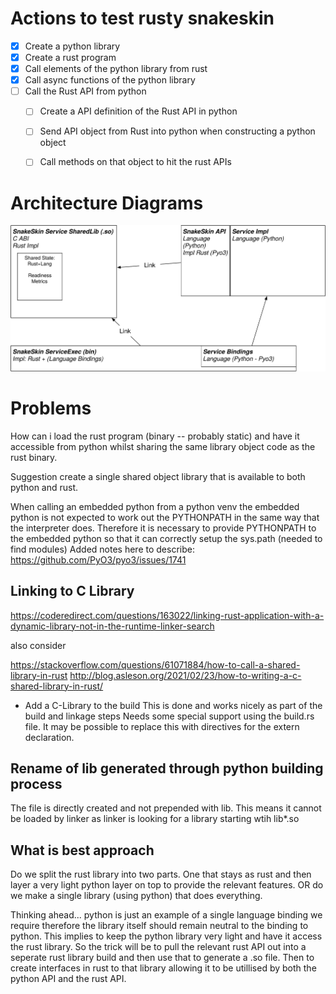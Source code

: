 # Actions to test rusty snakeskin

* [x] Create a python library
* [x] Create a rust program
* [x] Call elements of the python library from rust
* [x] Call async functions of the python library
* [ ] Call the Rust API from python
    * [ ] Create a API definition of the Rust API in python
    * [ ] Send API object from Rust into python when constructing a python object
    * [ ] Call methods on that object to hit the rust APIs


# Architecture Diagrams

![Architecture](docs/Architecture.svg)


# Problems

How can i load the rust program (binary -- probably static) and have it accessible from python whilst sharing the same library object code as the rust binary.

Suggestion create a single shared object library that is available to both python and rust.


When calling an embedded python from a python venv the embedded python is not expected to work out the PYTHONPATH in the same way that the interpreter does. Therefore it is necessary to provide PYTHONPATH to the embedded python so that it can correctly setup the sys.path (needed to find modules)
Added notes here to describe: https://github.com/PyO3/pyo3/issues/1741

## Linking to C Library
https://coderedirect.com/questions/163022/linking-rust-application-with-a-dynamic-library-not-in-the-runtime-linker-search

also consider

https://stackoverflow.com/questions/61071884/how-to-call-a-shared-library-in-rust
http://blog.asleson.org/2021/02/23/how-to-writing-a-c-shared-library-in-rust/

* Add a C-Library to the build
This is done and works nicely as part of the build and linkage steps
Needs some special support using the build.rs file. It may be possible to replace this with directives for the extern declaration.

## Rename of lib generated through python building process
The file is directly created and not prepended with lib. This means it cannot be loaded by linker as linker is looking for a library starting wtih lib*.so

## What is best approach

Do we split the rust library into two parts. One that stays as rust and then layer a very light python layer on top to provide the relevant features.
OR do we make a single library (using python) that does everything.

Thinking ahead... python is just an example of a single language binding we require therefore the library itself should remain neutral to the binding to python.
This implies to keep the python library very light and have it access the rust library.
So the trick will be to pull the relevant rust API out into a seperate rust library build and then use that to generate a .so file. Then to create interfaces in rust to that library allowing it to be utillised by both the python API and the rust API.
